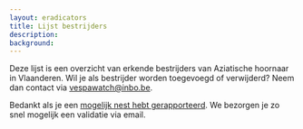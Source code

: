 ```yaml
---
layout: eradicators
title: Lijst bestrijders
description:
background:
---
```


Deze lijst is een overzicht van erkende bestrijders van Aziatische hoornaar in Vlaanderen. Wil je als bestrijder worden toegevoegd of verwijderd? Neem dan contact via <vespawatch@inbo.be>.

Bedankt als je een [mogelijk nest hebt gerapporteerd](/report-nest/). We bezorgen je zo snel mogelijk een validatie via email.
